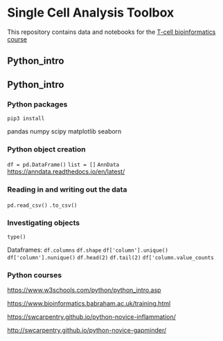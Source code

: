 # Single Cell Analysis Toolbox

This repository contains data and notebooks for the [T-cell bioinformatics course](https://www.ebi.ac.uk/training/events/bioinformatics-t-cell-immunology-2022/)

## Python_intro



## Python_intro

### Python packages

```pip3 install```

pandas 
numpy
scipy
matplotlib
seaborn

### Python object creation

```df = pd.DataFrame()```
```list = []```
```AnnData``` https://anndata.readthedocs.io/en/latest/

### Reading in and writing out the data

```pd.read_csv()``` ```.to_csv()```

### Investigating objects

```type()``` 

Dataframes:
```df.columns``` ```df.shape``` ```df['column'].unique()``` ```df['column'].nunique()``` ```df.head(2)``` ```df.tail(2)```
```df['column.value_counts```

### Python courses
https://www.w3schools.com/python/python_intro.asp

https://www.bioinformatics.babraham.ac.uk/training.html

https://swcarpentry.github.io/python-novice-inflammation/

http://swcarpentry.github.io/python-novice-gapminder/
